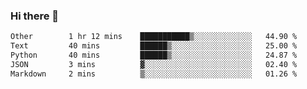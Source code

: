 ### Hi there 👋

<!--START_SECTION:waka-->

```txt
Other        1 hr 12 mins    ███████████▒░░░░░░░░░░░░░   44.90 %
Text         40 mins         ██████▒░░░░░░░░░░░░░░░░░░   25.00 %
Python       40 mins         ██████▒░░░░░░░░░░░░░░░░░░   24.87 %
JSON         3 mins          ▓░░░░░░░░░░░░░░░░░░░░░░░░   02.40 %
Markdown     2 mins          ▒░░░░░░░░░░░░░░░░░░░░░░░░   01.26 %
```

<!--END_SECTION:waka-->
